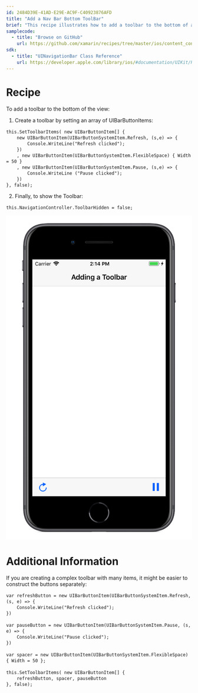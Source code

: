 ```yaml
---
id: 2484D39E-41AD-E29E-AC9F-C40923876AFD
title: "Add a Nav Bar Bottom ToolBar"
brief: "This recipe illustrates how to add a toolbar to the bottom of a view."
samplecode:
  - title: "Browse on GitHub" 
    url: https://github.com/xamarin/recipes/tree/master/ios/content_controls/navigation_controller/add_a_nav_bar_bottom_toolbar
sdk:
  - title: "UINavigationBar Class Reference" 
    url: https://developer.apple.com/library/ios/#documentation/UIKit/Reference/UINavigationBar_Class/Reference/UINavigationBar.html
---
```


<a name="Recipe" class="injected"></a>


# Recipe

To add a toolbar to the bottom of the view:

<ol><li>Create a toolbar by setting an array of UIBarButtonItems:</li></ol>


```
this.SetToolbarItems( new UIBarButtonItem[] {
    new UIBarButtonItem(UIBarButtonSystemItem.Refresh, (s,e) => {
        Console.WriteLine("Refresh clicked");
    })
    , new UIBarButtonItem(UIBarButtonSystemItem.FlexibleSpace) { Width = 50 }
    , new UIBarButtonItem(UIBarButtonSystemItem.Pause, (s,e) => {
        Console.WriteLine ("Pause clicked");
    })
}, false);
```

<ol start="2"><li>Finally, to show the Toolbar: </li></ol>


```
this.NavigationController.ToolbarHidden = false;
```
![](Images/image_bottom.png)

 <a name="Additional_Information" class="injected"></a>


# Additional Information

If you are creating a complex toolbar with many items, it might be easier to
construct the buttons separately:

```
var refreshButton = new UIBarButtonItem(UIBarButtonSystemItem.Refresh, (s, e) => {
    Console.WriteLine("Refresh clicked");
})

var pauseButton = new UIBarButtonItem(UIBarButtonSystemItem.Pause, (s, e) => {
    Console.WriteLine("Pause clicked");
})

var spacer = new UIBarButtonItem(UIBarButtonSystemItem.FlexibleSpace) { Width = 50 };

this.SetToolbarItems( new UIBarButtonItem[] {
    refreshButton, spacer, pauseButton
}, false);
```

